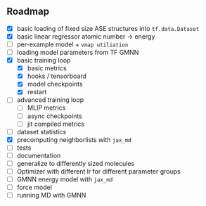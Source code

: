 ## Roadmap

- [x] basic loading of fixed size ASE structures into `tf.data.Dataset`
- [x] basic linear regressor atomic number -> energy
- [ ] per-example model + `vmap utiliation`
- [ ] loading model parameters from TF GMNN
- [x] basic training loop
  - [x] basic metrics
  - [x] hooks / tensorboard
  - [x] model checkpoints
  - [x] restart
- [ ] advanced training loop
  - [ ] MLIP metrics
  - [ ] async checkpoints
  - [ ] jit compiled metrics
- [ ] dataset statistics
- [x] precomputing neighborlists with `jax_md`
- [ ] tests
- [ ] documentation
- [ ] generalize to differently sized molecules
- [ ] Optimizer with different lr for different parameter groups
- [ ] GMNN energy model with `jax_md`
- [ ] force model
- [ ] running MD with GMNN
